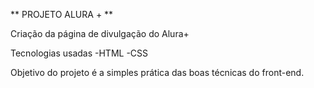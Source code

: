 ** PROJETO ALURA + **

Criação da página de divulgação do Alura+

Tecnologias usadas
-HTML
-CSS

Objetivo do projeto é a simples prática das boas técnicas do front-end.
